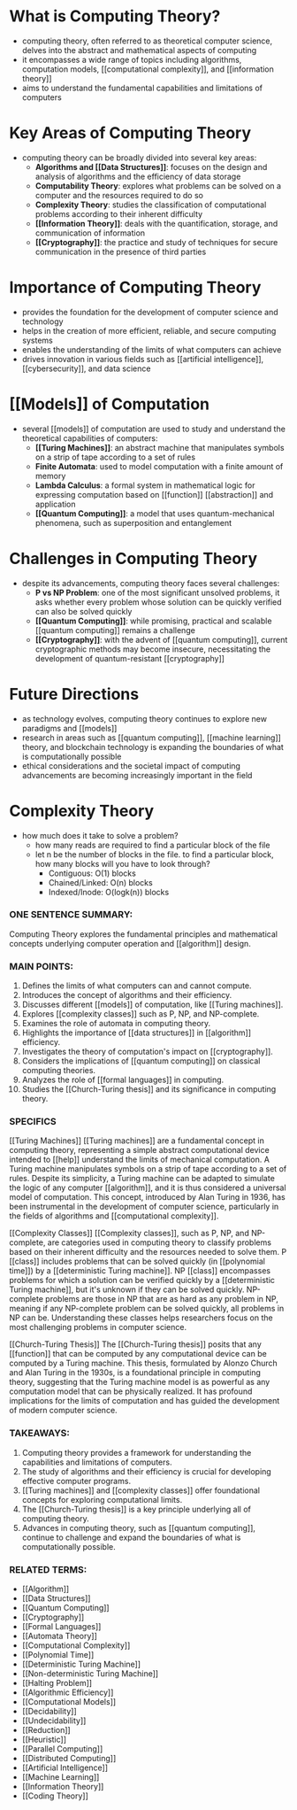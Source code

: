 
# What is Computing Theory?
- computing theory, often referred to as theoretical computer science, delves into the abstract and mathematical aspects of computing
- it encompasses a wide range of topics including algorithms, computation models, [[computational complexity]], and [[information theory]]
- aims to understand the fundamental capabilities and limitations of computers

# Key Areas of Computing Theory
- computing theory can be broadly divided into several key areas:
	- **Algorithms and [[Data Structures]]**: focuses on the design and analysis of algorithms and the efficiency of data storage
	- **Computability Theory**: explores what problems can be solved on a computer and the resources required to do so
	- **Complexity Theory**: studies the classification of computational problems according to their inherent difficulty
	- **[[Information Theory]]**: deals with the quantification, storage, and communication of information
	- **[[Cryptography]]**: the practice and study of techniques for secure communication in the presence of third parties

# Importance of Computing Theory
- provides the foundation for the development of computer science and technology
- helps in the creation of more efficient, reliable, and secure computing systems
- enables the understanding of the limits of what computers can achieve
- drives innovation in various fields such as [[artificial intelligence]], [[cybersecurity]], and data science

# [[Models]] of Computation
- several [[models]] of computation are used to study and understand the theoretical capabilities of computers:
	- **[[Turing Machines]]**: an abstract machine that manipulates symbols on a strip of tape according to a set of rules
	- **Finite Automata**: used to model computation with a finite amount of memory
	- **Lambda Calculus**: a formal system in mathematical logic for expressing computation based on [[function]] [[abstraction]] and application
	- **[[Quantum Computing]]**: a model that uses quantum-mechanical phenomena, such as superposition and entanglement

# Challenges in Computing Theory
- despite its advancements, computing theory faces several challenges:
	- **P vs NP Problem**: one of the most significant unsolved problems, it asks whether every problem whose solution can be quickly verified can also be solved quickly
	- **[[Quantum Computing]]**: while promising, practical and scalable [[quantum computing]] remains a challenge
	- **[[Cryptography]]**: with the advent of [[quantum computing]], current cryptographic methods may become insecure, necessitating the development of quantum-resistant [[cryptography]]

# Future Directions
- as technology evolves, computing theory continues to explore new paradigms and [[models]]
- research in areas such as [[quantum computing]], [[machine learning]] theory, and blockchain technology is expanding the boundaries of what is computationally possible
- ethical considerations and the societal impact of computing advancements are becoming increasingly important in the field
# Complexity Theory
- how much does it take to solve a problem?
	- how many reads are required to find a particular block of the file
	- let n be the number of blocks in the file. to find a particular block, how many blocks will you have to look through?
		- Contiguous: O(1) blocks
		- Chained/Linked: O(n) blocks
		- Indexed/Inode: O(logk(n)) blocks



### ONE SENTENCE SUMMARY:
Computing Theory explores the fundamental principles and mathematical concepts underlying computer operation and [[algorithm]] design.

### MAIN POINTS:
1. Defines the limits of what computers can and cannot compute.
2. Introduces the concept of algorithms and their efficiency.
3. Discusses different [[models]] of computation, like [[Turing machines]].
4. Explores [[complexity classes]] such as P, NP, and NP-complete.
5. Examines the role of automata in computing theory.
6. Highlights the importance of [[data structures]] in [[algorithm]] efficiency.
7. Investigates the theory of computation's impact on [[cryptography]].
8. Considers the implications of [[quantum computing]] on classical computing theories.
9. Analyzes the role of [[formal languages]] in computing.
10. Studies the [[Church-Turing thesis]] and its significance in computing theory.

### SPECIFICS

[[Turing Machines]]
[[Turing machines]] are a fundamental concept in computing theory, representing a simple abstract computational device intended to [[help]] understand the limits of mechanical computation. A Turing machine manipulates symbols on a strip of tape according to a set of rules. Despite its simplicity, a Turing machine can be adapted to simulate the logic of any computer [[algorithm]], and it is thus considered a universal model of computation. This concept, introduced by Alan Turing in 1936, has been instrumental in the development of computer science, particularly in the fields of algorithms and [[computational complexity]].

[[Complexity Classes]]
[[Complexity classes]], such as P, NP, and NP-complete, are categories used in computing theory to classify problems based on their inherent difficulty and the resources needed to solve them. P [[class]] includes problems that can be solved quickly (in [[polynomial time]]) by a [[deterministic Turing machine]]. NP [[class]] encompasses problems for which a solution can be verified quickly by a [[deterministic Turing machine]], but it's unknown if they can be solved quickly. NP-complete problems are those in NP that are as hard as any problem in NP, meaning if any NP-complete problem can be solved quickly, all problems in NP can be. Understanding these classes helps researchers focus on the most challenging problems in computer science.

[[Church-Turing Thesis]]
The [[Church-Turing thesis]] posits that any [[function]] that can be computed by any computational device can be computed by a Turing machine. This thesis, formulated by Alonzo Church and Alan Turing in the 1930s, is a foundational principle in computing theory, suggesting that the Turing machine model is as powerful as any computation model that can be physically realized. It has profound implications for the limits of computation and has guided the development of modern computer science.

### TAKEAWAYS:
1. Computing theory provides a framework for understanding the capabilities and limitations of computers.
2. The study of algorithms and their efficiency is crucial for developing effective computer programs.
3. [[Turing machines]] and [[complexity classes]] offer foundational concepts for exploring computational limits.
4. The [[Church-Turing thesis]] is a key principle underlying all of computing theory.
5. Advances in computing theory, such as [[quantum computing]], continue to challenge and expand the boundaries of what is computationally possible.

### RELATED TERMS:
- [[Algorithm]]
- [[Data Structures]]
- [[Quantum Computing]]
- [[Cryptography]]
- [[Formal Languages]]
- [[Automata Theory]]
- [[Computational Complexity]]
- [[Polynomial Time]]
- [[Deterministic Turing Machine]]
- [[Non-deterministic Turing Machine]]
- [[Halting Problem]]
- [[Algorithmic Efficiency]]
- [[Computational Models]]
- [[Decidability]]
- [[Undecidability]]
- [[Reduction]]
- [[Heuristic]]
- [[Parallel Computing]]
- [[Distributed Computing]]
- [[Artificial Intelligence]]
- [[Machine Learning]]
- [[Information Theory]]
- [[Coding Theory]]